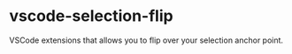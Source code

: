 # vscode-selection-flip

VSCode extensions that allows you to flip over your selection anchor point.
